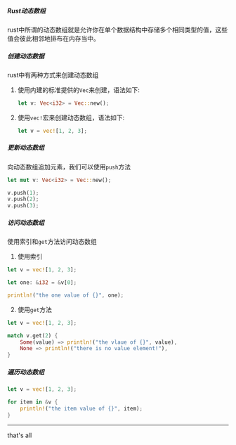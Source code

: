 ##### Rust动态数组

rust中所谓的动态数组就是允许你在单个数据结构中存储多个相同类型的值，这些值会彼此相邻地排布在内存当中。

##### 创建动态数据

rust中有两种方式来创建动态数组

1. 使用内建的标准提供的`Vec`来创建，语法如下:

   ```rust
   let v: Vec<i32> = Vec::new();
   ```

2. 使用`vec!`宏来创建动态数组，语法如下:

   ```rust
   let v = vec![1, 2, 3];
   ```

##### 更新动态数组

向动态数组追加元素，我们可以使用`push`方法

```rust
let mut v: Vec<i32> = Vec::new();

v.push(1);
v.push(2);
v.push(3);
```

##### 访问动态数组

使用索引和`get`方法访问动态数组

1. 使用索引

```rust
let v = vec![1, 2, 3];

let one: &i32 = &v[0];

println!("the one value of {}", one);
```

2. 使用`get`方法

```rust
let v = vec![1, 2, 3];

match v.get(2) {
    Some(value) => println!("the vlaue of {}", value),
    None => println!("there is no value element!"),
}
```

##### 遍历动态数组

```rust
let v = vec![1, 2, 3];

for item in &v {
    println!("the item value of {}", item);
}
```







---

that's all